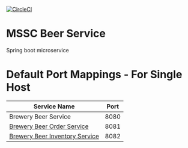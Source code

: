 [![CircleCI](https://dl.circleci.com/status-badge/img/gh/panwarrohit07/mssc-beer-service/tree/main.svg?style=svg)](https://dl.circleci.com/status-badge/redirect/gh/panwarrohit07/mssc-beer-service/tree/main)

# MSSC Beer Service

Spring boot microservice

# Default Port Mappings - For Single Host
| Service Name | Port | 
| --------| -----|
| Brewery Beer Service | 8080 |
| [Brewery Beer Order Service](https://github.com/springframeworkguru/mssc-beer-order-service) | 8081 |
| [Brewery Beer Inventory Service](https://github.com/springframeworkguru/mssc-beer-inventory-service) | 8082 |